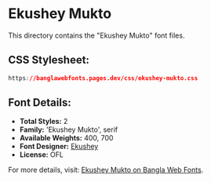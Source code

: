 # Ekushey Mukto

This directory contains the "Ekushey Mukto" font files.

## CSS Stylesheet:
```css
https://banglawebfonts.pages.dev/css/ekushey-mukto.css
```

## Font Details:
- **Total Styles:** 2
- **Family:** 'Ekushey Mukto', serif
- **Available Weights:** 400, 700
- **Font Designer:** [Ekushey](https://ekushey.org/)
- **License:** OFL

For more details, visit: [Ekushey Mukto on Bangla Web Fonts](https://banglawebfonts.pages.dev/ekushey-mukto/#about).